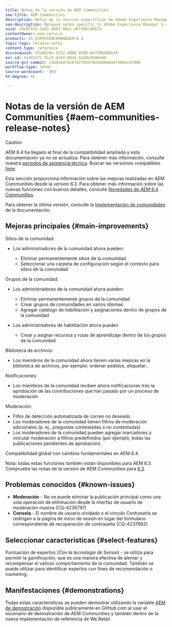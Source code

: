 ```yaml
---
title: Notas de la versión de AEM Communities
seo-title: AEM Communities
description: Notas de la versión específicas de Adobe Experience Manager 6.4 Communities.
seo-description: Release notes specific to Adobe Experience Manager 6.4 Communities.
uuid: 2de9f511-2a61-4003-9b2c-d6728bc9d57a
contentOwner: msm-service
products: SG_EXPERIENCEMANAGER/6.4
topic-tags: release-notes
content-type: reference
discoiquuid: 55a0b70e-5212-408b-8560-6e758bd8bb10
exl-id: 3a341e72-01c5-4c63-8942-6320e5b08440
source-git-commit: c5b816d74c6f02f85476d16868844f39b4c47996
workflow-type: tm+mt
source-wordcount: '353'
ht-degree: 6%

---
```


# Notas de la versión de AEM Communities {#aem-communities-release-notes}

>[!CAUTION]
>
>AEM 6.4 ha llegado al final de la compatibilidad ampliada y esta documentación ya no se actualiza. Para obtener más información, consulte nuestra [períodos de asistencia técnica](https://helpx.adobe.com/es/support/programs/eol-matrix.html). Buscar las versiones compatibles [here](https://experienceleague.adobe.com/docs/).

Esta sección proporciona información sobre las mejoras realizadas en AEM Communities desde la versión 6.3. Para obtener más información sobre las nuevas funciones con buenos detalles, consulte [Novedades de AEM 6.4 Communities](/help/communities/whats-new-aem-communities.md).

Para obtener la última versión, consulte la [Implementación de comunidades](/help/communities/deploy-communities.md#latest-releases) de la documentación.

## Mejoras principales {#main-improvements}

Sitios de la comunidad:

* Los administradores de la comunidad ahora pueden:

   * Eliminar permanentemente sitios de la comunidad
   * Seleccionar una carpeta de configuración según el contexto para sitios de la comunidad

Grupos de la comunidad:

* Los administradores de la comunidad ahora pueden:

   * Eliminar permanentemente grupos de la comunidad
   * Crear grupos de comunidades en varios idiomas
   * Agregar catálogo de habilitación y asignaciones dentro de grupos de la comunidad

* Los administradores de habilitación ahora pueden

   * Crear y asignar recursos y rutas de aprendizaje dentro de los grupos de la comunidad

Biblioteca de archivos:

* Los miembros de la comunidad ahora tienen varias mejoras en la biblioteca de archivos, por ejemplo: ordenar pedidos, etiquetar..

Notificaciones:

* Los miembros de la comunidad reciben ahora notificaciones tras la aprobación de las contribuciones que han pasado por un proceso de moderación

Moderación:

* Filtro de detección automatizada de correo no deseado
* Los moderadores de la comunidad tienen filtros de moderación adicionales (p. ej., preguntas contestadas o no contestadas)
* Los moderadores de la comunidad pueden agregar marcadores y vincular moderación a filtros predefinidos (por ejemplo, todas las publicaciones pendientes de aprobación)

Compatibilidad global con cambios fundamentales en AEM 6.4.

Nota: todas estas funciones también están disponibles para AEM 6.3. Compruebe las notas de la versión de AEM Communities para [6,3](https://helpx.adobe.com/es/experience-manager/6-3/release-notes.html).

## Problemas conocidos {#known-issues}

* **Moderación** - No se puede eliminar la publicación principal como una sola operación de eliminación desde la interfaz de usuario de moderación masiva (CQ-4236797)
* **Consola** - El nombre de usuario olvidado o el vínculo Contraseña se redirigen a la página de inicio de sesión en lugar del formulario correspondiente de recuperación de contraseña (CQ-4237682)

## Seleccionar características {#select-features}

Puntuación de expertos (*Con la tecnología de Sensei*) - se utiliza para permitir la gamificación, que es una manera efectiva de alentar y recompensar el valioso comportamiento de la comunidad. También se puede utilizar para identificar expertos con fines de recomendación o marketing.

## Manifestaciones {#demonstrations}

Todas estas características se pueden demostrar utilizando la variable [AEM de demostración](https://github.com/Adobe-Marketing-Cloud/aem-demo-machine/wiki) disponible públicamente en GitHub.com al usar el escenario de demostración de AEM Communities y también dentro de la nueva implementación de referencia de We.Retail.
